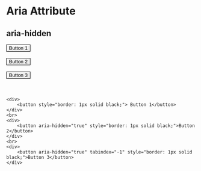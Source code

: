 # Aria Attribute
## aria-hidden

<div>
<button style="border: 1px solid black;"> Button 1</button>
</div>
<br>
<div>
<button aria-hidden="true" style="border: 1px solid black;">Button 2</button>
</div>
<br>
<div>
<button aria-hidden="true" tabindex="-1" style="border: 1px solid black;">Button 3</button>
</div>

<br>
<br>

```
<div>
    <button style="border: 1px solid black;"> Button 1</button>
</div>
<br>
<div>
    <button aria-hidden="true" style="border: 1px solid black;">Button 2</button>
</div>
<br>
<div>
    <button aria-hidden="true" tabindex="-1" style="border: 1px solid black;">Button 3</button>
</div>
```
